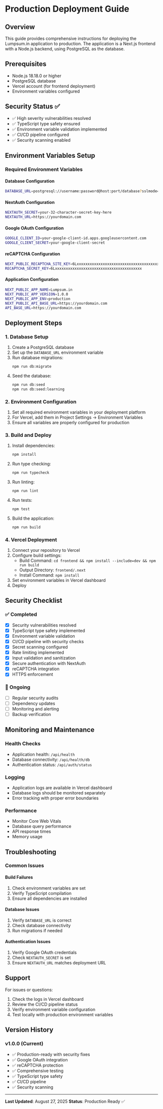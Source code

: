 # Production Deployment Guide

## Overview
This guide provides comprehensive instructions for deploying the Lumpsum.in application to production. The application is a Next.js frontend with a Node.js backend, using PostgreSQL as the database.

## Prerequisites
- Node.js 18.18.0 or higher
- PostgreSQL database
- Vercel account (for frontend deployment)
- Environment variables configured

## Security Status ✅
- ✅ High severity vulnerabilities resolved
- ✅ TypeScript type safety ensured
- ✅ Environment variable validation implemented
- ✅ CI/CD pipeline configured
- ✅ Security scanning enabled

## Environment Variables Setup

### Required Environment Variables

#### Database Configuration
```bash
DATABASE_URL=postgresql://username:password@host:port/database?sslmode=require
```

#### NextAuth Configuration
```bash
NEXTAUTH_SECRET=your-32-character-secret-key-here
NEXTAUTH_URL=https://yourdomain.com
```

#### Google OAuth Configuration
```bash
GOOGLE_CLIENT_ID=your-google-client-id.apps.googleusercontent.com
GOOGLE_CLIENT_SECRET=your-google-client-secret
```

#### reCAPTCHA Configuration
```bash
NEXT_PUBLIC_RECAPTCHA_SITE_KEY=6Lxxxxxxxxxxxxxxxxxxxxxxxxxxxxxxxxxxxxxxxx
RECAPTCHA_SECRET_KEY=6Lxxxxxxxxxxxxxxxxxxxxxxxxxxxxxxxxxxxxxxxx
```

#### Application Configuration
```bash
NEXT_PUBLIC_APP_NAME=Lumpsum.in
NEXT_PUBLIC_APP_VERSION=1.0.0
NEXT_PUBLIC_APP_ENV=production
NEXT_PUBLIC_API_BASE_URL=https://yourdomain.com
API_BASE_URL=https://yourdomain.com
```

## Deployment Steps

### 1. Database Setup
1. Create a PostgreSQL database
2. Set up the `DATABASE_URL` environment variable
3. Run database migrations:
   ```bash
   npm run db:migrate
   ```
4. Seed the database:
   ```bash
   npm run db:seed
   npm run db:seed:learning
   ```

### 2. Environment Configuration
1. Set all required environment variables in your deployment platform
2. For Vercel, add them in Project Settings → Environment Variables
3. Ensure all variables are properly configured for production

### 3. Build and Deploy
1. Install dependencies:
   ```bash
   npm install
   ```
2. Run type checking:
   ```bash
   npm run typecheck
   ```
3. Run linting:
   ```bash
   npm run lint
   ```
4. Run tests:
   ```bash
   npm test
   ```
5. Build the application:
   ```bash
   npm run build
   ```

### 4. Vercel Deployment
1. Connect your repository to Vercel
2. Configure build settings:
   - Build Command: `cd frontend && npm install --include=dev && npm run build`
   - Output Directory: `frontend/.next`
   - Install Command: `npm install`
3. Set environment variables in Vercel dashboard
4. Deploy

## Security Checklist

### ✅ Completed
- [x] Security vulnerabilities resolved
- [x] TypeScript type safety implemented
- [x] Environment variable validation
- [x] CI/CD pipeline with security checks
- [x] Secret scanning configured
- [x] Rate limiting implemented
- [x] Input validation and sanitization
- [x] Secure authentication with NextAuth
- [x] reCAPTCHA integration
- [x] HTTPS enforcement

### 🔄 Ongoing
- [ ] Regular security audits
- [ ] Dependency updates
- [ ] Monitoring and alerting
- [ ] Backup verification

## Monitoring and Maintenance

### Health Checks
- Application health: `/api/health`
- Database connectivity: `/api/health/db`
- Authentication status: `/api/auth/status`

### Logging
- Application logs are available in Vercel dashboard
- Database logs should be monitored separately
- Error tracking with proper error boundaries

### Performance
- Monitor Core Web Vitals
- Database query performance
- API response times
- Memory usage

## Troubleshooting

### Common Issues

#### Build Failures
1. Check environment variables are set
2. Verify TypeScript compilation
3. Ensure all dependencies are installed

#### Database Issues
1. Verify `DATABASE_URL` is correct
2. Check database connectivity
3. Run migrations if needed

#### Authentication Issues
1. Verify Google OAuth credentials
2. Check `NEXTAUTH_SECRET` is set
3. Ensure `NEXTAUTH_URL` matches deployment URL

## Support

For issues or questions:
1. Check the logs in Vercel dashboard
2. Review the CI/CD pipeline status
3. Verify environment variable configuration
4. Test locally with production environment variables

## Version History

### v1.0.0 (Current)
- ✅ Production-ready with security fixes
- ✅ Google OAuth integration
- ✅ reCAPTCHA protection
- ✅ Comprehensive testing
- ✅ TypeScript type safety
- ✅ CI/CD pipeline
- ✅ Security scanning

---

**Last Updated**: August 27, 2025
**Status**: Production Ready ✅